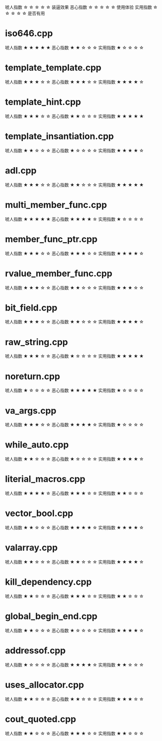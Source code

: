 
唬人指数 ☆ ☆ ☆ ☆ ☆  装逼效果
恶心指数 ☆ ☆ ☆ ☆ ☆  使用体验
实用指数 ☆ ☆ ☆ ☆ ☆  是否有用

# iso646.cpp

唬人指数 ★ ★ ★ ★ ★
恶心指数 ★ ★ ☆ ☆ ☆
实用指数 ★ ☆ ☆ ☆ ☆

# template_template.cpp

唬人指数 ★ ★ ★ ☆ ☆
恶心指数 ★ ★ ★ ☆ ☆
实用指数 ★ ★ ★ ★ ☆

# template_hint.cpp

唬人指数 ★ ★ ★ ☆ ☆
恶心指数 ★ ★ ☆ ☆ ☆
实用指数 ★ ★ ★ ★ ★

# template_insantiation.cpp

唬人指数 ★ ★ ☆ ☆ ☆
恶心指数 ★ ☆ ☆ ☆ ☆
实用指数 ★ ★ ★ ★ ☆

# adl.cpp

唬人指数 ★ ★ ★ ☆ ☆
恶心指数 ★ ★ ☆ ☆ ☆
实用指数 ★ ★ ★ ★ ★

# multi_member_func.cpp

唬人指数 ★ ★ ★ ★ ★
恶心指数 ★ ★ ★ ★ ☆
实用指数 ★ ☆ ☆ ☆ ☆

# member_func_ptr.cpp

唬人指数 ★ ★ ★ ☆ ☆
恶心指数 ★ ★ ★ ☆ ☆
实用指数 ★ ★ ★ ★ ☆

# rvalue_member_func.cpp

唬人指数 ★ ★ ★ ☆ ☆
恶心指数 ★ ★ ☆ ☆ ☆
实用指数 ★ ★ ★ ☆ ☆

# bit_field.cpp

唬人指数 ★ ★ ★ ☆ ☆
恶心指数 ★ ★ ☆ ☆ ☆
实用指数 ★ ★ ★ ★ ☆

# raw_string.cpp

唬人指数 ★ ★ ★ ☆ ☆
恶心指数 ★ ☆ ☆ ☆ ☆
实用指数 ★ ★ ★ ★ ★

# noreturn.cpp

唬人指数 ★ ☆ ☆ ☆ ☆
恶心指数 ★ ★ ★ ★ ★
实用指数 ★ ☆ ☆ ☆ ☆

# va_args.cpp

唬人指数 ★ ★ ★ ☆ ☆
恶心指数 ★ ★ ★ ★ ☆
实用指数 ★ ☆ ☆ ☆ ☆

# while_auto.cpp

唬人指数 ★ ★ ☆ ☆ ☆
恶心指数 ★ ☆ ☆ ☆ ☆
实用指数 ★ ★ ★ ★ ☆

# literial_macros.cpp

唬人指数 ★ ★ ★ ★ ☆
恶心指数 ★ ★ ★ ☆ ☆
实用指数 ★ ★ ☆ ☆ ☆

# vector_bool.cpp

唬人指数 ★ ★ ☆ ☆ ☆
恶心指数 ★ ★ ★ ★ ☆
实用指数 ★ ★ ★ ★ ☆

# valarray.cpp

唬人指数 ★ ★ ☆ ☆ ☆
恶心指数 ★ ★ ☆ ☆ ☆
实用指数 ★ ★ ★ ★ ☆

# kill_dependency.cpp

唬人指数 ★ ★ ☆ ☆ ☆
恶心指数 ★ ★ ★ ☆ ☆
实用指数 ★ ★ ☆ ☆ ☆

# global_begin_end.cpp

唬人指数 ★ ★ ☆ ☆ ☆
恶心指数 ★ ☆ ☆ ☆ ☆
实用指数 ★ ★ ★ ★ ☆

# addressof.cpp

唬人指数 ★ ☆ ☆ ☆ ☆
恶心指数 ★ ★ ★ ★ ☆
实用指数 ★ ★ ☆ ☆ ☆

# uses_allocator.cpp

唬人指数 ★ ★ ☆ ☆ ☆
恶心指数 ★ ★ ☆ ☆ ☆
实用指数 ★ ★ ★ ☆ ☆

# cout_quoted.cpp

唬人指数 ★ ★ ☆ ☆ ☆
恶心指数 ★ ★ ★ ☆ ☆
实用指数 ★ ★ ☆ ☆ ☆
